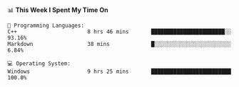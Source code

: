 
<!--START_SECTION:waka-->
📊 **This Week I Spent My Time On** 

```text
💬 Programming Languages: 
C++                      8 hrs 46 mins       ███████████████████████░░   93.16% 
Markdown                 38 mins             █░░░░░░░░░░░░░░░░░░░░░░░░   6.84%

💻 Operating System: 
Windows                  9 hrs 25 mins       █████████████████████████   100.0%

```


<!--END_SECTION:waka-->
